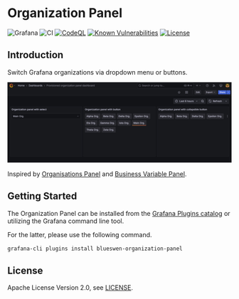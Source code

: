 # Organization Panel

![Grafana](https://img.shields.io/badge/Grafana-11+-orange)
![CI](https://github.com/blueswen/grafana-organization-panel/workflows/CI/badge.svg)
[![CodeQL](https://github.com/blueswen/grafana-organization-panel/actions/workflows/codeql-analysis.yml/badge.svg)](https://github.com/blueswen/grafana-organization-panel/actions/workflows/codeql-analysis.yml)
[![Known Vulnerabilities](https://snyk.io/test/github/blueswen/grafana-organization-panel/badge.svg)](https://snyk.io/test/github/blueswen/grafana-organization-panel)
[![License](https://img.shields.io/github/license/blueswen/grafana-organization-panel)](LICENSE)

## Introduction

Switch Grafana organizations via dropdown menu or buttons.

![Dashboard](https://github.com/blueswen/grafana-organization-panel/raw/main/src/img/dashboard.png)

Inspired by [Organisations Panel](https://grafana.com/grafana/plugins/timomyl-organisations-panel/) and [Business Variable Panel](https://grafana.com/grafana/plugins/volkovlabs-variable-panel/).

## Getting Started

The Organization Panel can be installed from the [Grafana Plugins catalog](https://grafana.com/grafana/plugins/blueswen-organization-panel/) or utilizing the Grafana command line tool.

For the latter, please use the following command.

```bash
grafana-cli plugins install blueswen-organization-panel
```

## License

Apache License Version 2.0, see [LICENSE](https://github.com/blueswen/grafana-organization-panel/blob/main/LICENSE).
